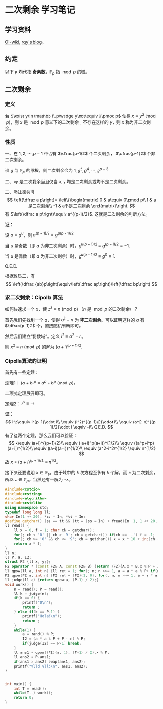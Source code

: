 # 二次剩余 学习笔记

## 学习资料

[OI-wiki](https://oi-wiki.org/math/quad-residue), [rqy's blog](https://www.luogu.com.cn/blog/rqy/er-ci-sheng-yu)。

## 约定

以下 $p$ 均代指 **奇素数**，$\mathbb F_p$ 指 $\bmod p$ 的域。

## 二次剩余

### 定义

若 $\exist y\in \mathbb F_p\wedge y\not\equiv 0\pmod p$ 使得 $x\equiv y^2\pmod p$，则 $x$ 是 $\bmod p$ 意义下的二次剩余；不存在这样的 $y$，则 $x$ 称为非二次剩余。

### 性质

一、在 $1,2,\cdots,p-1$ 中恰有 $\dfrac{p-1}2$ 个二次剩余， $\dfrac{p-1}2$ 个非二次剩余。

设 $g$ 为 $\mathbb F_p$ 的原根，则二次剩余恰为 $1,g^2,g^4,\cdots,g^{p-3}$

二、$xy$ 是二次剩余当且仅当 $x,y$ 均是二次剩余或均不是二次剩余。

三、勒让德符号
$$
\left(\dfrac a p\right)=
\left\{\begin{matrix}
0 & a\equiv 0\pmod p\\
1 & a 是二次剩余\\
-1 & a不是二次剩余
\end{matrix}\right.
$$
有 $\left(\dfrac a p\right)\equiv a^{(p-1)/2}$. 这就是二次剩余的判断方法。

**证：**

设 $a=g^u$，则 $a^{(p-1)/2}=g^{u(p-1)/2}$

当 $u$ 是奇数（即 $a$ 为非二次剩余）时，$g^{u(p-1)/2}\equiv g^{(p-1)/2}\equiv -1$.

当 $u$ 是偶数（即 $a$ 为非二次剩余）时，$g^{u(p-1)/2}\equiv g^0\equiv 1$.

Q.E.D.

根据性质二，有
$$
\left(\dfrac {ab}p\right)\equiv\left(\dfrac ap\right)\left(\dfrac bp\right)
$$

### 求二次剩余：Cipolla 算法

如何快速求一个 $x$，使 $x^2\equiv n\pmod p$ （$n$ 是 $\bmod p$ 的二次剩余）？

首先我们先找到一个 $a$，使得 $a^2-n$ 为 **非二次剩余**。可以证明这样的 $a$ 有 $\dfrac{p-1}2$ 个，直接随机判断即可。

然后我们建立“复数域”。定义 $i^2\equiv a^2-n$。

则 $x^2\equiv n\pmod p$ 的解为 $(a+i)^{(p+1)/2}$.

### Cipolla算法的证明

首先有一些定理：

定理1： $(a+b)^p\equiv a^p+b^p\pmod p$。

二项式定理展开即可。

定理2： $i^p\equiv -i$

**证：**
$$
i^p\equiv i^{p-1}\cdot i\\
\equiv (i^2)^{(p-1)/2}\cdot i\\
\equiv (a^2-n)^{(p-1)/2}\cdot i
\equiv -i\\
Q.E.D.
$$
有了这两个定理，那么我们可以验证：
$$
x\equiv (a+i)^{(p+1)/2}\\
\equiv ((a+i)^p(a+i))^{1/2}\\
\equiv ((a^p+i^p)(a+i))^{1/2}\\
\equiv ((a-i)(a+i))^{1/2}\\
\equiv (a^2-i^2)^{1/2}
\equiv n^{1/2}
$$
故 $x\equiv (a+i)^{(p+1)/2}\equiv n^{1/2}$。

接下来还要说明 $x\in \mathbb F_p$。由于域中的 $k$ 次方程至多有 $k$ 个解，而 $n$ 为二次剩余，所以 $x\in \mathbb F_p$。当然还有一解为 $-x$。

```cpp
#include<cstdio>
#include<cstring>
#include<algorithm>
#include<cstdlib>
using namespace std;
typedef long long ll;
char In[1 << 20], *ss = In, *tt = In;
#define getchar() (ss == tt && (tt = (ss = In) + fread(In, 1, 1 << 20, stdin), ss == tt) ? EOF : *ss++)
ll read() {
	ll x = 0, f = 1; char ch = getchar();
	for(; ch < '0' || ch > '9'; ch = getchar()) if(ch == '-') f = -1;
	for(; ch >= '0' && ch <= '9'; ch = getchar()) x = x * 10 + int(ch - '0');
	return x * f;
}
ll n;
ll P, a, I2;
struct F2 {ll x, y;};
F2 operator * (const F2& A, const F2& B) {return (F2){A.x * B.x % P + I2 * (A.y * B.y % P) % P, (A.x * B.y + A.y * B.x) % P};}
ll qpow(ll a, int n) {ll ret = 1; for(; n; n >>= 1, a = a * a % P) if(n & 1) ret = ret * a % P; return ret;}
F2 qpow(F2 a, int n) {F2 ret = (F2){1, 0}; for(; n; n >>= 1, a = a * a) if(n & 1) ret = ret * a; return ret;}
ll judge(ll a) {return qpow(a, (P-1) / 2);}
void work() {
	n = read(); P = read();
	ll k = judge(n);
	if(k == 0) {
		printf("0\n");
		return ;
	} else if(k == P-1) {
		printf("Hola!\n");
		return ;
	}
	while(1) {
		a = rand() % P;
		I2 = (a * a % P + P - n) % P;
		if(judge(I2) == P-1) break;
	}
	ll ans1 = qpow((F2){a, 1}, (P+1) / 2).x % P;
	ll ans2 = P-ans1;
	if(ans1 > ans2) swap(ans1, ans2);
	printf("%lld %lld\n", ans1, ans2);
}
	

int main() {
	int T = read();
	while(T--) work();
	return 0;
}
```

